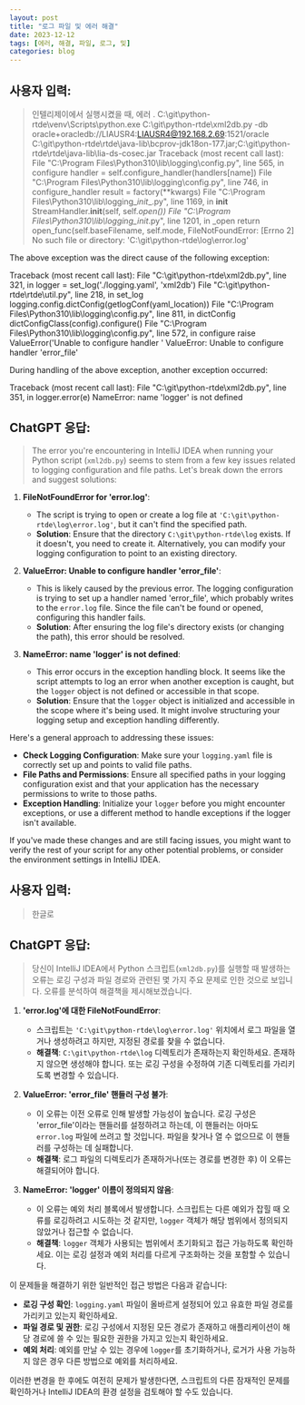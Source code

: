 ```yaml
---
layout: post
title: "로그 파일 및 에러 해결"
date: 2023-12-12
tags: [에러, 해결, 파일, 로그, 및]
categories: blog
---
```


## 사용자 입력:
> 인텔리제이에서 실행시켰을 때, 에러 . C:\git\python-rtde\venv\Scripts\python.exe C:\git\python-rtde\xml2db.py -db oracle+oracledb://LIAUSR4:LIAUSR4@192.168.2.69:1521/oracle 
C:\git\python-rtde\rtde\java-lib\bcprov-jdk18on-177.jar;C:\git\python-rtde\rtde\java-lib\lia-ds-cosec.jar
Traceback (most recent call last):
  File "C:\Program Files\Python310\lib\logging\config.py", line 565, in configure
    handler = self.configure_handler(handlers[name])
  File "C:\Program Files\Python310\lib\logging\config.py", line 746, in configure_handler
    result = factory(**kwargs)
  File "C:\Program Files\Python310\lib\logging\__init__.py", line 1169, in __init__
    StreamHandler.__init__(self, self._open())
  File "C:\Program Files\Python310\lib\logging\__init__.py", line 1201, in _open
    return open_func(self.baseFilename, self.mode,
FileNotFoundError: [Errno 2] No such file or directory: 'C:\\git\\python-rtde\\log\\error.log'

The above exception was the direct cause of the following exception:

Traceback (most recent call last):
  File "C:\git\python-rtde\xml2db.py", line 321, in <module>
    logger = set_log('./logging.yaml', 'xml2db')
  File "C:\git\python-rtde\rtde\util.py", line 218, in set_log
    logging.config.dictConfig(getlogConf(yaml_location))
  File "C:\Program Files\Python310\lib\logging\config.py", line 811, in dictConfig
    dictConfigClass(config).configure()
  File "C:\Program Files\Python310\lib\logging\config.py", line 572, in configure
    raise ValueError('Unable to configure handler '
ValueError: Unable to configure handler 'error_file'

During handling of the above exception, another exception occurred:

Traceback (most recent call last):
  File "C:\git\python-rtde\xml2db.py", line 351, in <module>
    logger.error(e)
NameError: name 'logger' is not defined


## ChatGPT 응답:
> The error you're encountering in IntelliJ IDEA when running your Python script (`xml2db.py`) seems to stem from a few key issues related to logging configuration and file paths. Let's break down the errors and suggest solutions:

1. **FileNotFoundError for 'error.log'**:
   - The script is trying to open or create a log file at `'C:\git\python-rtde\log\error.log'`, but it can't find the specified path.
   - **Solution**: Ensure that the directory `C:\git\python-rtde\log` exists. If it doesn't, you need to create it. Alternatively, you can modify your logging configuration to point to an existing directory.

2. **ValueError: Unable to configure handler 'error_file'**:
   - This is likely caused by the previous error. The logging configuration is trying to set up a handler named 'error_file', which probably writes to the `error.log` file. Since the file can't be found or opened, configuring this handler fails.
   - **Solution**: After ensuring the log file's directory exists (or changing the path), this error should be resolved.

3. **NameError: name 'logger' is not defined**:
   - This error occurs in the exception handling block. It seems like the script attempts to log an error when another exception is caught, but the `logger` object is not defined or accessible in that scope.
   - **Solution**: Ensure that the `logger` object is initialized and accessible in the scope where it's being used. It might involve structuring your logging setup and exception handling differently.

Here's a general approach to addressing these issues:

- **Check Logging Configuration**: Make sure your `logging.yaml` file is correctly set up and points to valid file paths.
- **File Paths and Permissions**: Ensure all specified paths in your logging configuration exist and that your application has the necessary permissions to write to those paths.
- **Exception Handling**: Initialize your `logger` before you might encounter exceptions, or use a different method to handle exceptions if the logger isn't available.

If you've made these changes and are still facing issues, you might want to verify the rest of your script for any other potential problems, or consider the environment settings in IntelliJ IDEA.

## 사용자 입력:
> 한글로

## ChatGPT 응답:
> 당신이 IntelliJ IDEA에서 Python 스크립트(`xml2db.py`)를 실행할 때 발생하는 오류는 로깅 구성과 파일 경로와 관련된 몇 가지 주요 문제로 인한 것으로 보입니다. 오류를 분석하여 해결책을 제시해보겠습니다.

1. **'error.log'에 대한 FileNotFoundError**:
   - 스크립트는 `'C:\git\python-rtde\log\error.log'` 위치에서 로그 파일을 열거나 생성하려고 하지만, 지정된 경로를 찾을 수 없습니다.
   - **해결책**: `C:\git\python-rtde\log` 디렉토리가 존재하는지 확인하세요. 존재하지 않으면 생성해야 합니다. 또는 로깅 구성을 수정하여 기존 디렉토리를 가리키도록 변경할 수 있습니다.

2. **ValueError: 'error_file' 핸들러 구성 불가**:
   - 이 오류는 이전 오류로 인해 발생할 가능성이 높습니다. 로깅 구성은 'error_file'이라는 핸들러를 설정하려고 하는데, 이 핸들러는 아마도 `error.log` 파일에 쓰려고 할 것입니다. 파일을 찾거나 열 수 없으므로 이 핸들러를 구성하는 데 실패합니다.
   - **해결책**: 로그 파일의 디렉토리가 존재하거나(또는 경로를 변경한 후) 이 오류는 해결되어야 합니다.

3. **NameError: 'logger' 이름이 정의되지 않음**:
   - 이 오류는 예외 처리 블록에서 발생합니다. 스크립트는 다른 예외가 잡힐 때 오류를 로깅하려고 시도하는 것 같지만, `logger` 객체가 해당 범위에서 정의되지 않았거나 접근할 수 없습니다.
   - **해결책**: `logger` 객체가 사용되는 범위에서 초기화되고 접근 가능하도록 확인하세요. 이는 로깅 설정과 예외 처리를 다르게 구조화하는 것을 포함할 수 있습니다.

이 문제들을 해결하기 위한 일반적인 접근 방법은 다음과 같습니다:

- **로깅 구성 확인**: `logging.yaml` 파일이 올바르게 설정되어 있고 유효한 파일 경로를 가리키고 있는지 확인하세요.
- **파일 경로 및 권한**: 로깅 구성에서 지정된 모든 경로가 존재하고 애플리케이션이 해당 경로에 쓸 수 있는 필요한 권한을 가지고 있는지 확인하세요.
- **예외 처리**: 예외를 만날 수 있는 경우에 `logger`를 초기화하거나, 로거가 사용 가능하지 않은 경우 다른 방법으로 예외를 처리하세요.

이러한 변경을 한 후에도 여전히 문제가 발생한다면, 스크립트의 다른 잠재적인 문제를 확인하거나 IntelliJ IDEA의 환경 설정을 검토해야 할 수도 있습니다.

